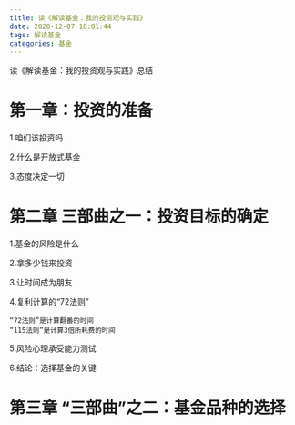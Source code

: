 ```yaml
---
title: 读《解读基金：我的投资观与实践》
date: 2020-12-07 10:01:44
tags: 解读基金
categories: 基金
---
```


读《解读基金：我的投资观与实践》总结

<!--more-->

# 第一章：投资的准备

1.咱们该投资吗

2.什么是开放式基金

3.态度决定一切





# 第二章 三部曲之一：投资目标的确定

1.基金的风险是什么

2.拿多少钱来投资

3.让时间成为朋友

4.复利计算的“72法则”

```
“72法则”是计算翻番的时间
“115法则”是计算3倍所耗费的时间
```











5.风险心理承受能力测试

6.结论：选择基金的关键





# 第三章 “三部曲”之二：基金品种的选择